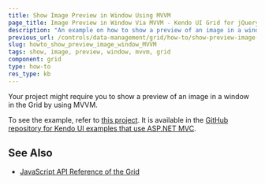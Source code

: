 ```yaml
---
title: Show Image Preview in Window Using MVVM
page_title: Image Preview in Window Via MVVM - Kendo UI Grid for jQuery
description: "An example on how to show a preview of an image in a window by using MVVM in the Kendo UI Grid for jQuery."
previous_url: /controls/data-management/grid/how-to/show-preview-image-window-mvvm, /controls/data-management/grid/how-to/various/show-preview-image-window-mvvm
slug: howto_show_preview_image_window_MVVM
tags: show, image, preview, window, mvvm, grid
component: grid
type: how-to
res_type: kb
---
```


Your project might require you to show a preview of an image in a window in the Grid by using MVVM.

To see the example, refer to [this project](https://github.com/telerik/kendo-examples-asp-net-mvc/tree/master/grid-show-preview-image-mvvm). It is available in the [GitHub repository for Kendo UI examples that use ASP.NET MVC](https://github.com/telerik/kendo-examples-asp-net-mvc).

## See Also

* [JavaScript API Reference of the Grid](/api/javascript/ui/grid)
